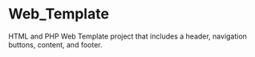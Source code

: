 # Web_Template
HTML and PHP Web Template project that includes a header, navigation buttons, content, and footer.
